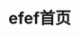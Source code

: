 <!--
 * @Author: your name
 * @Date: 2020-04-02 16:45:55
 * @LastEditTime: 2020-04-02 17:10:36
 * @LastEditors: Please set LastEditors
 * @Description: In User Settings Edit
 * @FilePath: /luwei-wiki/README.md
 -->
# efef首页